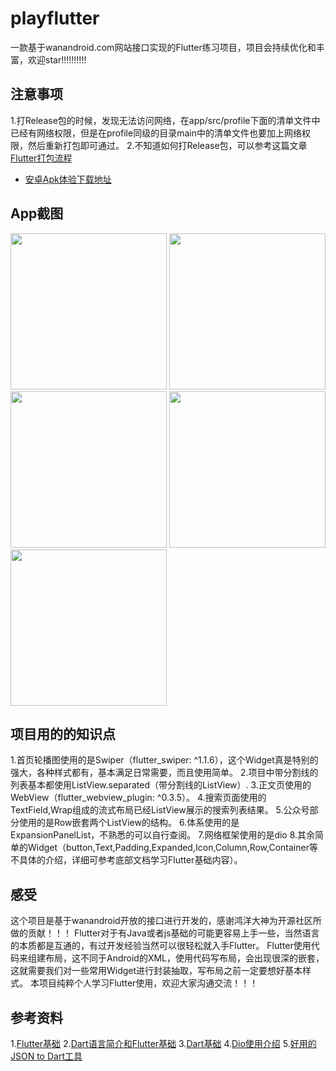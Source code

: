 # playflutter

一款基于wanandroid.com网站接口实现的Flutter练习项目，项目会持续优化和丰富，欢迎star!!!!!!!!!!

## 注意事项
1.打Release包的时候，发现无法访问网络，在app/src/profile下面的清单文件中已经有网络权限，但是在profile同级的目录main中的清单文件也要加上网络权限，然后重新打包即可通过。
2.不知道如何打Release包，可以参考这篇文章[Flutter打包流程](https://www.jianshu.com/p/f00d8722203c)
- [安卓Apk体验下载地址](https://github.com/KM-BUG/playflutter/blob/master/android/app-release.apk)

## App截图
<image src="https://github.com/KM-BUG/playflutter/raw/master/images/home.png" width="250">   <image src="https://github.com/KM-BUG/playflutter/raw/master/images/wechat.png" width="250">   <image src="https://github.com/KM-BUG/playflutter/raw/master/images/personal.png" width="250">   <image src="https://github.com/KM-BUG/playflutter/raw/master/images/search.png" width="250">   <image src="https://github.com/KM-BUG/playflutter/raw/master/images/detail.png" width="250">
## 项目用的的知识点
1.首页轮播图使用的是Swiper（flutter_swiper: ^1.1.6），这个Widget真是特别的强大，各种样式都有，基本满足日常需要，而且使用简单。
2.项目中带分割线的列表基本都使用ListView.separated（带分割线的ListView）.
3.正文页使用的WebView（flutter_webview_plugin: ^0.3.5）。
4.搜索页面使用的TextField,Wrap组成的流式布局已经ListView展示的搜索列表结果。
5.公众号部分使用的是Row嵌套两个ListView的结构。
6.体系使用的是ExpansionPanelList，不熟悉的可以自行查阅。
7.网络框架使用的是dio
8.其余简单的Widget（button,Text,Padding,Expanded,Icon,Column,Row,Container等不具体的介绍，详细可参考底部文档学习Flutter基础内容）。

## 感受
这个项目是基于wanandroid开放的接口进行开发的，感谢鸿洋大神为开源社区所做的贡献！！！
Flutter对于有Java或者js基础的可能更容易上手一些，当然语言的本质都是互通的，有过开发经验当然可以很轻松就入手Flutter。
Flutter使用代码来组建布局，这不同于Android的XML，使用代码写布局，会出现很深的嵌套，这就需要我们对一些常用Widget进行封装抽取，写布局之前一定要想好基本样式。
本项目纯粹个人学习Flutter使用，欢迎大家沟通交流！！！

## 参考资料
1.[Flutter基础](https://book.flutterchina.club/chapter1/dart.html)
2.[Dart语言简介和Flutter基础](https://guoshuyu.cn/home/wx/Flutter-1.html)
3.[Dart基础](https://www.jianshu.com/p/3d927a7bf020?tdsourcetag=s_pcqq_aiomsg)
4.[Dio使用介绍](https://www.jianshu.com/p/e010041f0ec0/)
5.[好用的JSON to Dart工具](https://javiercbk.github.io/json_to_dart/)

